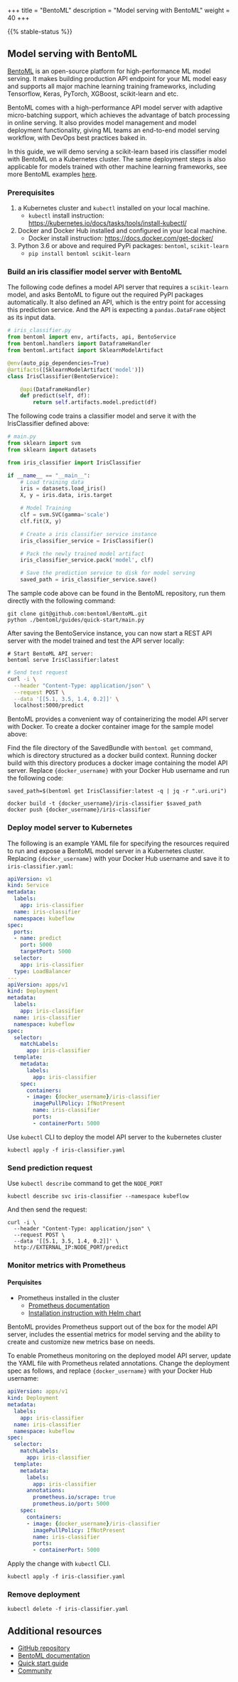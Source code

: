 +++
title = "BentoML"
description = "Model serving with BentoML"
weight = 40
+++

{{% stable-status %}}

## Model serving with BentoML

[BentoML](https://bentoml.org) is an open-source platform for high-performance ML model
serving. It makes building production API endpoint for your ML model easy and supports
all major machine learning training frameworks, including Tensorflow, Keras, PyTorch,
XGBoost, scikit-learn and etc.

BentoML comes with a high-performance API model server with adaptive micro-batching
support, which achieves the advantage of batch processing in online serving. It also
provides model management and model deployment functionality, giving ML teams an
end-to-end model serving workflow, with DevOps best practices baked in.

In this guide, we will demo serving a scikit-learn based iris classifier model with
BentoML on a Kubernetes cluster. The same deployment steps is also applicable for models
trained with other machine learning frameworks, see more BentoML examples
[here](https://docs.bentoml.org/en/latest/examples.html).

### Prerequisites

1. a Kubernetes cluster and `kubectl` installed on your local machine.
    * `kubectl` install instruction: https://kubernetes.io/docs/tasks/tools/install-kubectl/
2. Docker and Docker Hub installed and configured in your local machine.
    * Docker install instruction: https://docs.docker.com/get-docker/
3. Python 3.6 or above and required PyPi packages: `bentoml`, `scikit-learn`
    * ```pip install bentoml scikit-learn```

### Build an iris classifier model server with BentoML

The following code defines a model API server that requires a `scikit-learn` model, and
asks BentoML to figure out the required PyPI packages automatically. It also defined an
API, which is the entry point for accessing this prediction service. And the API is
expecting a `pandas.DataFrame` object as its input data.

```python
# iris_classifier.py
from bentoml import env, artifacts, api, BentoService
from bentoml.handlers import DataframeHandler
from bentoml.artifact import SklearnModelArtifact

@env(auto_pip_dependencies=True)
@artifacts([SklearnModelArtifact('model')])
class IrisClassifier(BentoService):

    @api(DataframeHandler)
    def predict(self, df):
        return self.artifacts.model.predict(df)
```

The following code trains a classifier model and serve it with the IrisClassifier
defined above:

```python
# main.py
from sklearn import svm
from sklearn import datasets

from iris_classifier import IrisClassifier

if __name__ == "__main__":
    # Load training data
    iris = datasets.load_iris()
    X, y = iris.data, iris.target

    # Model Training
    clf = svm.SVC(gamma='scale')
    clf.fit(X, y)

    # Create a iris classifier service instance
    iris_classifier_service = IrisClassifier()

    # Pack the newly trained model artifact
    iris_classifier_service.pack('model', clf)

    # Save the prediction service to disk for model serving
    saved_path = iris_classifier_service.save()
```

The sample code above can be found in the BentoML repository, run them directly with the
following command:

```shell
git clone git@github.com:bentoml/BentoML.git
python ./bentoml/guides/quick-start/main.py
```

After saving the BentoService instance, you can now start a REST API server with the
model trained and test the API server locally:

```shell
# Start BentoML API server:
bentoml serve IrisClassifier:latest
```

```bash
# Send test request
curl -i \
  --header "Content-Type: application/json" \
  --request POST \
  --data '[[5.1, 3.5, 1.4, 0.2]]' \
  localhost:5000/predict
```

BentoML provides a convenient way of containerizing the model API server with Docker. To
create a docker container image for the sample model above:

Find the file directory of the SavedBundle with `bentoml get` command, which is
directory structured as a docker build context. Running docker build with this
directory produces a docker image containing the model API server. Replace
`{docker_username}` with your Docker Hub username and run the following code:

```shell
saved_path=$(bentoml get IrisClassifier:latest -q | jq -r ".uri.uri")

docker build -t {docker_username}/iris-classifier $saved_path
docker push {docker_username}/iris-classifier
```

### Deploy model server to Kubernetes

The following is an example YAML file for specifying the resources required to run and
expose a BentoML model server in a Kubernetes cluster. Replacing `{docker_username}`
with your Docker Hub username and save it to `iris-classifier.yaml`:

```yaml
apiVersion: v1
kind: Service
metadata:
  labels:
    app: iris-classifier
  name: iris-classifier
  namespace: kubeflow
spec:
  ports:
  - name: predict
    port: 5000
    targetPort: 5000
  selector:
    app: iris-classifier
  type: LoadBalancer
---
apiVersion: apps/v1
kind: Deployment
metadata:
  labels:
    app: iris-classifier
  name: iris-classifier
  namespace: kubeflow
spec:
  selector:
    matchLabels:
      app: iris-classifier
  template:
    metadata:
      labels:
        app: iris-classifier
    spec:
      containers:
      - image: {docker_username}/iris-classifier
        imagePullPolicy: IfNotPresent
        name: iris-classifier
        ports:
        - containerPort: 5000
```

Use `kubectl` CLI to deploy the model API server to the kubernetes cluster

```shell
kubectl apply -f iris-classifier.yaml
```

### Send prediction request

Use `kubectl describe` command to get the `NODE_PORT`

```shell
kubectl describe svc iris-classifier --namespace kubeflow
```

And then send the request:

```shell
curl -i \
  --header "Content-Type: application/json" \
  --request POST \
  --data '[[5.1, 3.5, 1.4, 0.2]]' \
  http://EXTERNAL_IP:NODE_PORT/predict
```

### Monitor metrics with Prometheus

#### Perquisites

- Prometheus installed in the cluster
  - [Prometheus documentation](https://prometheus.io/docs/introduction/overview/)
  - [Installation instruction with Helm chart](https://github.com/helm/charts/tree/master/stable/prometheus)

BentoML provides Prometheus support out of the box for the model API server, includes
the essential metrics for model serving and the ability to create and customize new
metrics base on needs.

To enable Prometheus monitoring on the deployed model API server, update the YAML file
with Prometheus related annotations. Change the deployment spec as follows, and replace
`{docker_username}` with your Docker Hub username:

```yaml
apiVersion: apps/v1
kind: Deployment
metadata:
  labels:
    app: iris-classifier
  name: iris-classifier
  namespace: kubeflow
spec:
  selector:
    matchLabels:
      app: iris-classifier
  template:
    metadata:
      labels:
        app: iris-classifier
      annotations:
        prometheus.io/scrape: true
        prometheus.io/port: 5000
    spec:
      containers:
      - image: {docker_username}/iris-classifier
        imagePullPolicy: IfNotPresent
        name: iris-classifier
        ports:
        - containerPort: 5000
```

Apply the change with `kubectl` CLI.

```shell
kubectl apply -f iris-classifier.yaml
```

### Remove deployment

```shell
kubectl delete -f iris-classifier.yaml
```

## Additional resources

* [GitHub repository](https://github.com/bentoml/BentoML)
* [BentoML documentation](https://docs.bentoml.org)
* [Quick start guide](https://docs.bentoml.org/en/latest/quickstart.html)
* [Community](https://join.slack.com/t/bentoml/shared_invite/enQtNjcyMTY3MjE4NTgzLTU3ZDc1MWM5MzQxMWQxMzJiNTc1MTJmMzYzMTYwMjQ0OGEwNDFmZDkzYWQxNzgxYWNhNjAxZjk4MzI4OGY1Yjg)
